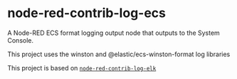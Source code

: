 # node-red-contrib-log-ecs

A Node-RED ECS format logging output node that outputs to the System Console.
  
This project uses the winston and @elastic/ecs-winston-format log libraries

This project is based on [`node-red-contrib-log-elk`](https://github.com/objt-ev/node-red-contrib-log-elk)
